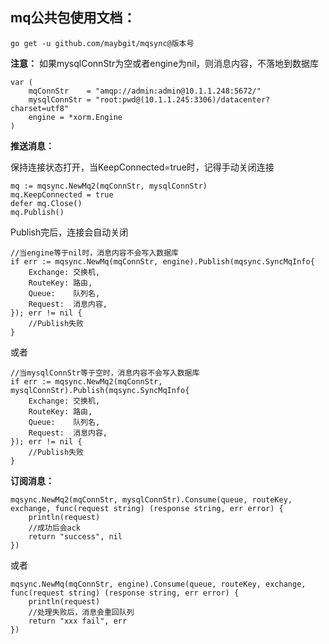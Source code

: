 ## mq公共包使用文档：

`go get -u github.com/maybgit/mqsync@版本号`

**注意：** 如果mysqlConnStr为空或者engine为nil，则消息内容，不落地到数据库

```
var (
    mqConnStr    = "amqp://admin:admin@10.1.1.248:5672/"
    mysqlConnStr = "root:pwd@(10.1.1.245:3306)/datacenter?charset=utf8"
    engine = *xorm.Engine
)
```

**推送消息：**

保持连接状态打开，当KeepConnected=true时，记得手动关闭连接
```
mq := mqsync.NewMq2(mqConnStr, mysqlConnStr)
mq.KeepConnected = true
defer mq.Close()
mq.Publish()
```

Publish完后，连接会自动关闭
```
//当engine等于nil时，消息内容不会写入数据库
if err := mqsync.NewMq(mqConnStr, engine).Publish(mqsync.SyncMqInfo{
    Exchange: 交换机,
    RouteKey: 路由,
    Queue:    队列名,
    Request:  消息内容,
}); err != nil {
    //Publish失败
}
```

或者

```
//当mysqlConnStr等于空时，消息内容不会写入数据库
if err := mqsync.NewMq2(mqConnStr, mysqlConnStr).Publish(mqsync.SyncMqInfo{
    Exchange: 交换机,
    RouteKey: 路由,
    Queue:    队列名,
    Request:  消息内容,
}); err != nil {
    //Publish失败
}
```

**订阅消息：**

```
mqsync.NewMq2(mqConnStr, mysqlConnStr).Consume(queue, routeKey, exchange, func(request string) (response string, err error) {
    println(request)
    //成功后会ack
    return "success", nil
})
```

或者

```
mqsync.NewMq(mqConnStr, engine).Consume(queue, routeKey, exchange, func(request string) (response string, err error) {
    println(request)
    //处理失败后，消息会重回队列
    return "xxx fail", err
})
```